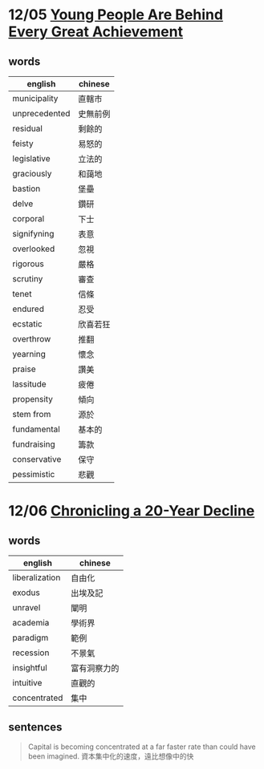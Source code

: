 # 12/05 [Young People Are Behind Every Great Achievement]
[Young People Are Behind Every Great Achievement]: https://english.cw.com.tw/article/article.action?id=127
## words

| english       | chinese |
| ------------- | ------- |
| municipality  | 直轄市   |
| unprecedented | 史無前例 |
| residual      | 剩餘的   |
| feisty | 易怒的 |
| legislative | 立法的 |
| graciously | 和藹地 |
| bastion | 堡壘 |
| delve | 鑽研 |
| corporal | 下士 |
| signifyning | 表意 |
| overlooked | 忽視 |
| rigorous | 嚴格 |
| scrutiny | 審查 |
| tenet | 信條 |
| endured | 忍受 |
| ecstatic | 欣喜若狂 |
| overthrow | 推翻 |
| yearning | 懷念 |
| praise | 讚美 |
| lassitude | 疲倦 |
| propensity | 傾向 |
| stem from | 源於 |
| fundamental | 基本的 |
| fundraising | 籌款 |
| conservative | 保守 |
| pessimistic | 悲觀 |

# 12/06 [Chronicling a 20-Year Decline]
[Chronicling a 20-Year Decline]: https://english.cw.com.tw/article/article.action?id=1749

## words
| english       | chinese |
| ------------- | ------- |
| liberalization | 自由化   |
| exodus | 出埃及記 |
| unravel | 闡明 |
| academia | 學術界 |
| paradigm | 範例 |
| recession | 不景氣 |
| insightful | 富有洞察力的 |
| intuitive | 直觀的 |
| concentrated | 集中 |

## sentences

> Capital is becoming concentrated at a far faster rate than could have been imagined. 資本集中化的速度，遠比想像中的快